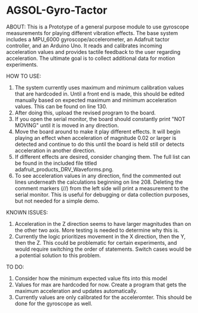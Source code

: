# AGSOL-Gyro-Tactor
ABOUT:
This is a Prototype of a general purpose module to use gyroscope measurements for playing different vibration effects. The base system includes a MPU_6000 gyroscope/accelerometer, an Adafruit tactor controller, and an Arduino Uno. It reads and calibrates incoming acceleration values and provides tactile feedback to the user regarding acceleration. The ultimate goal is to collect additional data for motion experiments.

HOW TO USE:
  1. The system currently uses maximum and minimum calibration values that are hardcoded in. Until a front end is made, this should be edited manually based on expected maximum and minimum acceleration values. This can be found on line 130.
  2. After doing this, upload the revised program to the board.
  3. If you open the serial monitor, the board should constantly print "NOT MOVING" until it is moved in any direction.
  4. Move the board around to make it play different effects. It will begin playing an effect when acceleration of magnitude 0.02 or larger is detected and continue to do this until the board is held still or detects acceleration in another direction.
  5. If different effects are desired, consider changing them. The full list can be found in the included file titled adafruit_products_DRV_Waveforms.png.
  6. To see acceleration values in any direction, find the commented out lines underneath the calculations beginning on line 208. Deleting the comment markers (//) from the left side will print a measurement to the serial monitor. This is useful for debugging or data collection purposes, but not needed for a simple demo.

KNOWN ISSUES:
  1. Acceleration in the Z direction seems to have larger magnitudes than on the other two axis. More testing is needed to determine why      this is.
  2. Currently the logic prioritizes movement in the X direction, then the Y, then the Z. This could be problematic for certain experiments, and would require switching the order of statements. Switch cases would be a potential solution to this problem.
   
TO DO:
  1. Consider how the minimum expected value fits into this model
  2. Values for max are hardcoded for now. Create a program that gets the maximum acceleration and updates automatically.
  3. Currently values are only calibrated for the acceleromter. This should be done for the gyroscope as well.
